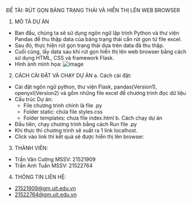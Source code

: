ĐỀ TÀI: RÚT GỌN BẢNG TRẠNG THÁI VÀ HIỂN THỊ LÊN WEB BROWSER
1. MÔ TẢ DỰ ÁN
- Ban đầu, chúng ta sẽ sử dụng ngôn ngữ lập trình Python và thư viện Pandas để thu thập data của bảng trạng thái cần rút gọn từ file excel.
- Sau đó, thực hiện rút gọn trạng thái dựa trên data đã thu thập.
- Cuối cùng, lấy data sau khi rút gọn hiển thị lên web browser bằng cách sử dụng HTML, CSS và framework Flask.
- Hình ảnh mình họa:
  ![image](https://github.com/CuongTranMCU/MinimizeStateTable/assets/114637328/ef2597c9-27e6-4b18-9348-f14130371979)
2. CÁCH CÀI ĐẶT VÀ CHẠY DỰ ÁN
a. Cách cài đặt:
- Cài đặt ngôn ngữ python, thư viện Flask, pandas(Version1), openyxl(Version2) và gồm những file excel để chương trình đọc dữ liệu
- Cấu trúc Dự án: 
  + File chương trình chính là file .py
  + Folder static: chứa file styles.css
  + Folder templates: chưa file index.html
b. Cách chạy dự án
- Đầu tiên, chạy chương trình bằng cách Run file .py
- Khi thực thi chương trình sẽ xuất ra 1 link localhost.
- Click vào link thì kết quả sẽ được hiển thị lên browser.
3. THÀNH VIÊN:
- Trần Văn Cường MSSV: 21521909 
- Trần Anh Tuấn  MSSV: 21522764
4. THÔNG TIN LIÊN HỆ:
 +  21521909@gm.uit.edu.vn
 +  21522764@gm.uit.edu.vn
